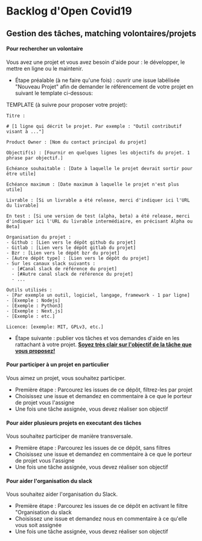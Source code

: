 # Backlog d'Open Covid19
## Gestion des tâches, matching volontaires/projets

#### Pour rechercher un volontaire
Vous avez une projet et vous avez besoin d'aide pour : le développer, le mettre en ligne ou le maintenir.
- Étape préalable (à ne faire qu'une fois) : ouvrir une issue labélisée "Nouveau Projet" afin de demander le référencement de votre projet en suivant le template ci-dessous:

TEMPLATE (à suivre pour proposer votre projet):
```
Titre :

# [1 ligne qui décrit le projet. Par exemple : "Outil contributif visant à ..."]

Product Owner : [Nom du contact principal du projet]

Objectif(s) : [Fournir en quelques lignes les objectifs du projet. 1 phrase par objectif.]

Echéance souhaitable : [Date à laquelle le projet devrait sortir pour être utile]

Echéance maximum : [Date maximum à laquelle le projet n'est plus utile]

Livrable : [Si un livrable a été release, merci d'indiquer ici l'URL du livrable]

En test : [Si une version de test (alpha, beta) a été release, merci d'indiquer ici l'URL du livrable intermédiaire, en précisant Alpha ou Beta]

Organisation du projet :
- Github : [Lien vers le dépôt github du projet]
- Gitlab : [Lien vers le dépôt gitlab du projet]
- Bzr : [Lien vers le dépôt bzr du projet]
- [Autre dépôt type] : [Lien vers le dépôt du projet]
- Sur les canaux slack suivants :
  - [#Canal slack de référence du projet]
  - [#Autre canal slack de référence du projet]
  - ...

Outils utilisés :
- [Par exemple un outil, logiciel, langage, framework - 1 par ligne]
- [Exemple : Nodejs]
- [Exemple : Python3]
- [Exemple : Next.js]
- [Exemple : etc.]

Licence: [exemple: MIT, GPLv3, etc.]
```
  - Étape suivante : publier vos tâches et vos demandes d'aide en les rattachant à votre projet.
  **[Soyez très clair sur l'objectif de la tâche que vous proposez!](https://fr.wikipedia.org/wiki/Objectifs_et_indicateurs_SMART)**

#### Pour participer à un projet en particulier
Vous aimez un projet, vous souhaitez participer.
- Première étape : Parcourez les issues de ce dépôt, filtrez-les par projet
- Choisissez une issue et demandez en commentaire à ce que le porteur de projet vous l'assigne
- Une fois une tâche assignée, vous devez réaliser son objectif

#### Pour aider plusieurs projets en executant des tâches
Vous souhaitez participer de manière transversale.
- Première étape : Parcourez les issues de ce dépôt, sans filtres
- Choisissez une issue et demandez en commentaire à ce que le porteur de projet vous l'assigne
- Une fois une tâche assignée, vous devez réaliser son objectif

#### Pour aider l'organisation du slack
Vous souhaitez aider l'organisation du Slack.
- Première étape : Parcourez les issues de ce dépôt en activant le filtre "Organisation du slack
- Choisissez une issue et demandez nous en commentaire à ce qu'elle vous soit assignée
- Une fois une tâche assignée, vous devez réaliser son objectif
